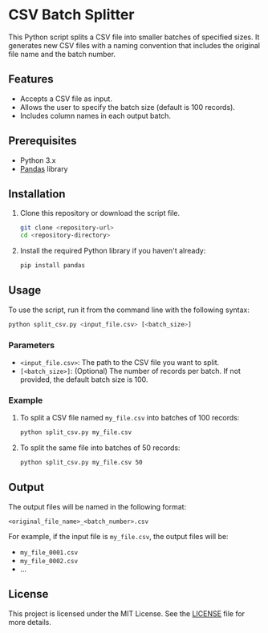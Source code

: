 # CSV Batch Splitter

This Python script splits a CSV file into smaller batches of specified sizes. It generates new CSV files with a naming convention that includes the original file name and the batch number.

## Features

- Accepts a CSV file as input.
- Allows the user to specify the batch size (default is 100 records).
- Includes column names in each output batch.

## Prerequisites

- Python 3.x
- [Pandas](https://pandas.pydata.org/) library

## Installation

1. Clone this repository or download the script file.

   ```bash
   git clone <repository-url>
   cd <repository-directory>
   ```

2. Install the required Python library if you haven't already:

   ```bash
   pip install pandas
   ```

## Usage

To use the script, run it from the command line with the following syntax:

```bash
python split_csv.py <input_file.csv> [<batch_size>]
```

### Parameters

- `<input_file.csv>`: The path to the CSV file you want to split.
- `[<batch_size>]`: (Optional) The number of records per batch. If not provided, the default batch size is 100.

### Example

1. To split a CSV file named `my_file.csv` into batches of 100 records:

   ```bash
   python split_csv.py my_file.csv
   ```

2. To split the same file into batches of 50 records:

   ```bash
   python split_csv.py my_file.csv 50
   ```

## Output

The output files will be named in the following format:

```
<original_file_name>_<batch_number>.csv
```

For example, if the input file is `my_file.csv`, the output files will be:

- `my_file_0001.csv`
- `my_file_0002.csv`
- ...

## License

This project is licensed under the MIT License. See the [LICENSE](LICENSE) file for more details.
